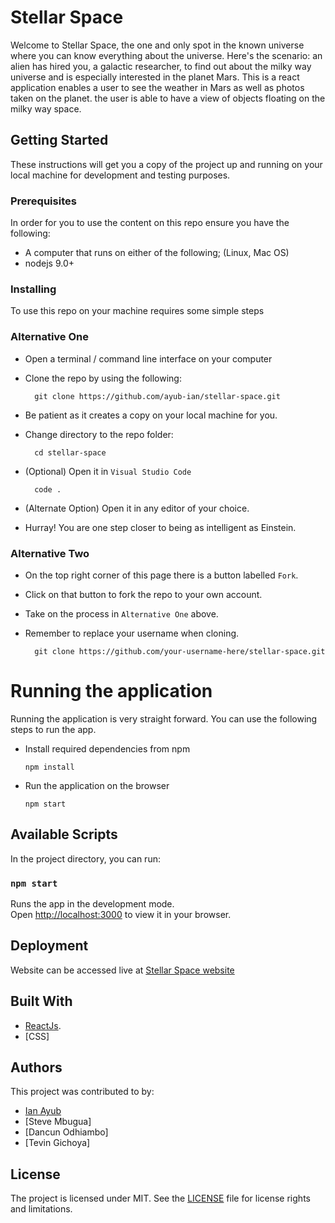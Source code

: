 # Stellar Space

Welcome to Stellar Space, the one and only spot in the known universe where you can know everything about the universe. Here's the scenario: an alien has hired you, a galactic researcher, to find out about the milky way universe and is especially interested in the planet Mars. This is a react application enables a user to see the weather in Mars as well as photos taken on the planet. the user is able to have a view of objects floating on the milky way space.

## Getting Started

These instructions will get you a copy of the project up and running on your local machine for development and testing purposes. 

### Prerequisites

In order for you to use the content on this repo ensure you have the following:

- A computer that runs on either of the following; (Linux, Mac OS)
- nodejs 9.0+

### Installing

To use this repo on your machine requires some simple steps

### Alternative One

- Open a terminal / command line interface on your computer
- Clone the repo by using the following:

        git clone https://github.com/ayub-ian/stellar-space.git

- Be patient as it creates a copy on your local machine for you.
- Change directory to the repo folder:

        cd stellar-space

- (Optional) Open it in ``Visual Studio Code``

        code .

- (Alternate Option) Open it in any editor of your choice.
- Hurray! You are one step closer to being as intelligent as Einstein.

### Alternative Two

- On the top right corner of this page there is a button labelled ``Fork``.
- Click on that button to fork the repo to your own account.
- Take on the process in ``Alternative One`` above.
- Remember to replace your username when cloning.

        git clone https://github.com/your-username-here/stellar-space.git


# Running the application

Running the application is very straight forward. You can use the following steps to run the app.

- Install required dependencies from npm

      npm install
- Run the application on the browser

      npm start

## Available Scripts

In the project directory, you can run:

### `npm start`

Runs the app in the development mode.\
Open [http://localhost:3000](http://localhost:3000) to view it in your browser.

## Deployment

Website can be accessed live at [Stellar Space website](https://bot-battlr-prgi.vercel.app/)

## Built With

* [ReactJs](https://reactjs.org/).
* [CSS]

## Authors

This project was contributed to by:
- [Ian Ayub](https://github.com/Ayub-Ian)
- [Steve Mbugua]
- [Dancun Odhiambo]
- [Tevin Gichoya]

## License
The project is licensed under MIT. See the [LICENSE](LICENSE.txt) file for license rights and limitations.